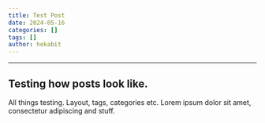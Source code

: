```yaml
---
title: Test Post
date: 2024-05-16
categories: []
tags: []
author: hekabit
---
```

---

## Testing how posts look like.

All things testing. Layout, tags, categories etc.
Lorem ipsum dolor sit amet, consectetur adipiscing and stuff.